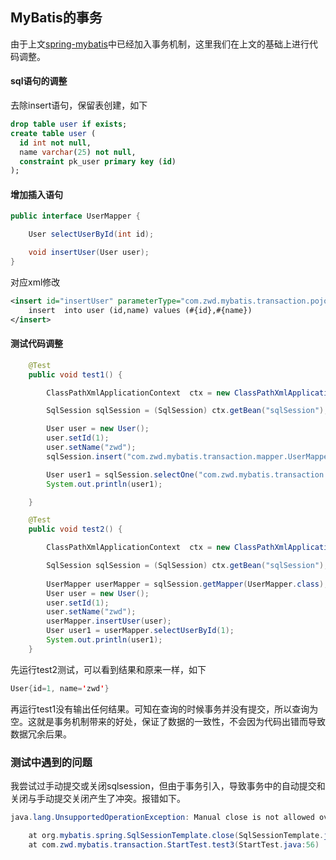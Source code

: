 ## MyBatis的事务

由于上文[spring-mybatis](../spring-mybatis/README.md)中已经加入事务机制，这里我们在上文的基础上进行代码调整。

#### sql语句的调整
去除insert语句，保留表创建，如下
```sql
drop table user if exists;
create table user (
  id int not null,
  name varchar(25) not null,
  constraint pk_user primary key (id)
);
```
#### 增加插入语句
```java
public interface UserMapper {

    User selectUserById(int id);

    void insertUser(User user);
}

```
对应xml修改
```xml
<insert id="insertUser" parameterType="com.zwd.mybatis.transaction.pojo.User">
    insert  into user (id,name) values (#{id},#{name})
</insert>
```
#### 测试代码调整
```java
    @Test
    public void test1() {

        ClassPathXmlApplicationContext  ctx = new ClassPathXmlApplicationContext("applicationContext.xml");

        SqlSession sqlSession = (SqlSession) ctx.getBean("sqlSession");

        User user = new User();
        user.setId(1);
        user.setName("zwd");
        sqlSession.insert("com.zwd.mybatis.transaction.mapper.UserMapper.insertUser",user);

        User user1 = sqlSession.selectOne("com.zwd.mybatis.transaction.mapper.UserMapper.selectUserById", 1);
        System.out.println(user1);

    }

    @Test
    public void test2() {

        ClassPathXmlApplicationContext  ctx = new ClassPathXmlApplicationContext("applicationContext.xml");

        SqlSession sqlSession = (SqlSession) ctx.getBean("sqlSession");
        
        UserMapper userMapper = sqlSession.getMapper(UserMapper.class);
        User user = new User();
        user.setId(1);
        user.setName("zwd");
        userMapper.insertUser(user);
        User user1 = userMapper.selectUserById(1);
        System.out.println(user1);
    }

```
先运行test2测试，可以看到结果和原来一样，如下
```java
User{id=1, name='zwd'}
```
再运行test1没有输出任何结果。可知在查询的时候事务并没有提交，所以查询为空。这就是事务机制带来的好处，保证了数据的一致性，不会因为代码出错而导致数据冗余后果。

### 测试中遇到的问题

我尝试过手动提交或关闭sqlsession，但由于事务引入，导致事务中的自动提交和关闭与手动提交关闭产生了冲突。报错如下。
```java
java.lang.UnsupportedOperationException: Manual close is not allowed over a Spring managed SqlSession

	at org.mybatis.spring.SqlSessionTemplate.close(SqlSessionTemplate.java:358)
	at com.zwd.mybatis.transaction.StartTest.test3(StartTest.java:56)
```